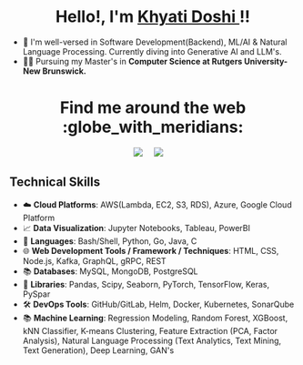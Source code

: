 <h1 align="center">Hello!, I'm <a href="https://www.linkedin.com/in/khyatidoshi/"> Khyati Doshi </a>!!
</h1>
  
- 🌱 I'm well-versed in Software Development(Backend), ML/AI & Natural Language Processing. Currently diving into Generative AI and LLM's.
- 👩‍🎓 Pursuing my Master's in **Computer Science at Rutgers University-New Brunswick.**

<h1 align="center"> Find me around the web :globe_with_meridians:</h1>
<p align="center">
  <a href="https://www.linkedin.com/in/khyatidoshi/"><img src="https://img.shields.io/badge/linkedin-%230077B5.svg?&style=for-the-badge&logo=linkedin&logoColor=white" /></a>&nbsp;&nbsp;&nbsp;&nbsp;
  <a href="mailto:kbd57@scarletmail.rutgers.edu"><img src="https://img.shields.io/badge/gmail-%23D14836.svg?&style=for-the-badge&logo=gmail&logoColor=white" /></a>&nbsp;&nbsp;&nbsp;&nbsp;
</p>

## Technical Skills
- ☁️ **Cloud Platforms**: AWS(Lambda, EC2, S3, RDS), Azure, Google Cloud Platform
- 📈 **Data Visualization**: Jupyter Notebooks, Tableau, PowerBI
- 📝 **Languages**: Bash/Shell, Python, Go, Java, C
- 🌐 **Web Development Tools / Framework / Techniques**: HTML, CSS, Node.js, Kafka, GraphQL, gRPC, REST 
- 📚 **Databases**: MySQL, MongoDB, PostgreSQL
- 📜 **Libraries**: Pandas, Scipy, Seaborn, PyTorch, TensorFlow, Keras, PySpar
- 🛠️ **DevOps Tools**: GitHub/GitLab, Helm, Docker, Kubernetes, SonarQube
- 📚 **Machine Learning**: Regression Modeling, Random Forest, XGBoost, kNN Classifier, K-means Clustering, Feature Extraction (PCA, Factor Analysis), Natural Language Processing (Text Analytics, Text Mining, Text Generation), Deep Learning, GAN's

<!--
**khyatidoshi/khyatidoshi** is a ✨ _special_ ✨ repository because its `README.md` (this file) appears on your GitHub profile.

Here are some ideas to get you started:

- 🔭 I’m currently working on ...
- 🌱 I’m currently learning ...
- 👯 I’m looking to collaborate on ...
- 🤔 I’m looking for help with ...
- 💬 Ask me about ...
- 📫 How to reach me: ...
- 😄 Pronouns: ...
- ⚡ Fun fact: ...
-->
